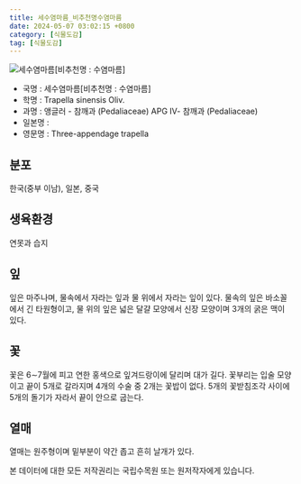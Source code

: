 ```yaml
---
title: 세수염마름_비추천명수염마름
date: 2024-05-07 03:02:15 +0800
category: [식물도감]
tag: [식물도감]
---
```




![세수염마름[비추천명 : 수염마름]](/fileUpload/plants/basic/Pedaliaceae/Trapella/12058/12058_20160726131832001files_th2.jpg)
- 국명 : 세수염마름[비추천명 : 수염마름]
- 학명 : Trapella sinensis Oliv.
- 과명 : 앵글러 - 참깨과 (Pedaliaceae) APG Ⅳ- 참깨과 (Pedaliaceae)
- 일본명 : 
- 영문명 : Three-appendage trapella


## 분포
한국(중부 이남), 일본, 중국
## 생육환경
연못과 습지
## 잎
잎은 마주나며, 물속에서 자라는 잎과 물 위에서 자라는 잎이 있다. 물속의 잎은 바소꼴에서 긴 타원형이고, 물 위의 잎은 넓은 달걀 모양에서 신장 모양이며 3개의 굵은 맥이 있다.
## 꽃
꽃은 6∼7월에 피고 연한 홍색으로 잎겨드랑이에 달리며 대가 길다. 꽃부리는 입술 모양이고 끝이 5개로 갈라지며 4개의 수술 중 2개는 꽃밥이 없다. 5개의 꽃받침조각 사이에 5개의 돌기가 자라서 끝이 안으로 굽는다.
## 열매
열매는 원주형이며 밑부분이 약간 좁고 흔히 날개가 있다.






본 데이터에 대한 모든 저작권리는 국립수목원 또는 원저작자에게 있습니다.
